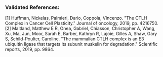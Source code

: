 ### Validated References: 
[1] Huffman, Nickelas, Palmieri, Dario, Coppola, Vincenzo. "The CTLH Complex in Cancer Cell Plasticity." Journal of oncology, 2019, pp. 4216750.
[2] Maitland, Matthew E R, Onea, Gabriel, Chiasson, Christopher A, Wang, Xu, Ma, Jun, Moor, Sarah E, Barber, Kathryn R, Lajoie, Gilles A, Shaw, Gary S, Schild-Poulter, Caroline. "The mammalian CTLH complex is an E3 ubiquitin ligase that targets its subunit muskelin for degradation." Scientific reports, 2019, pp. 9864.
